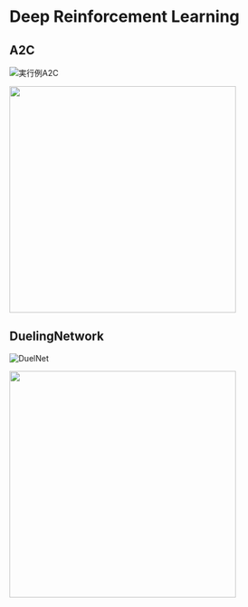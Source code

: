 # Deep Reinforcement Learning 

## A2C
  
![実行例A2C](https://user-images.githubusercontent.com/55625375/137506512-eeb17973-12be-495e-a75f-03335b16a1ec.gif)

<img src=https://user-images.githubusercontent.com/55625375/137506588-e7034fa9-b882-4091-80c1-52ff1a68620d.png width= 400>
 

## DuelingNetwork
![DuelNet](https://user-images.githubusercontent.com/55625375/137509377-47b5727b-6732-4101-b14f-8d454da2bed5.gif) 

<img src=https://user-images.githubusercontent.com/55625375/137509414-697291e8-b9bc-414a-95f3-4b0ff9e289df.png width= 400> 
